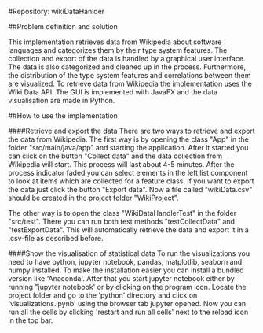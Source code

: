 #Repository: wikiDataHanlder

##Problem definition and solution

This implementation retrieves data from Wikipedia about software languages and categorizes them by their type system features. The collection and export of the data is handled by a graphical user interface. The data is also categorized and cleaned up in the process. 
Furthermore, the distribution of the type system features and correlations between them are visualized.
To retrieve data from Wikipedia the implementation uses the Wiki Data API. The GUI is implemented with JavaFX and the data visualisation are made in Python.

##How to use the implementation

####Retrieve and export the data
There are two ways to retrieve and export the data from Wikipedia.
The first way is by opening the class "App" in the folder "src/main/java/app" and starting the application. After it started you can click on the button "Collect data" and the data collection from Wikipedia will start. 
This process will last about 4-5 minutes. After the process indicator faded you can select elements in the left list component to look at items which are collected for a feature class. 
If you want to export the data just click the button "Export data". Now a file called "wikiData.csv" should be created in the project folder "WikiProject".

The other way is to open the class "WikiDataHandlerTest" in the folder "src/test". There you can run both test methods "testCollectData" and "testExportData". This will automatically retrieve the data and export it in a .csv-file as described before.

####Show the visualisation of statistical data
To run the visualizations you need to have python, jupyter notebook, pandas, matplotlib, seaborn and numpy installed. To make the installation easier you can install a bundled version like 'Anaconda'. 
After that you start jupyter notebook either by running "jupyter notebook' or by clicking on the program icon.
Locate the project folder and go to the 'python' directory and click on 'visualizations.ipynb' using the browser tab jupyter opened.
Now you can run all the cells by clicking 'restart and run all cells' next to the reload icon in the top bar.  
